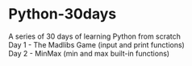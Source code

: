 # Python-30days
A series of 30 days of learning Python from scratch
<br>
Day 1 - The Madlibs Game (input and print functions)
<br>
Day 2 - MinMax (min and max built-in functions)
